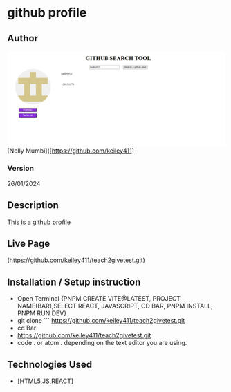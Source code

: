 # github profile
## Author
![image](https://github.com/keiley411/teach2givetest/blob/git/git-img.png)
[Nelly Mumbi]([https://github.com/keiley411]


### Version
26/01/2024
## Description
This is a github profile
## Live Page 
(https://github.com/keiley411/teach2givetest.git)
## Installation / Setup instruction
* Open Terminal {PNPM CREATE VITE@LATEST, PROJECT NAME(BAR),SELECT REACT, JAVASCRIPT, CD BAR, PNPM INSTALL, PNPM RUN DEV}
* git clone ``` https://github.com/keiley411/teach2givetest.git
* cd Bar
* https://github.com/keiley411/teach2givetest.git
* code . or atom . depending on the text editor you are using.
## Technologies Used
* [HTML5,JS,REACT]
